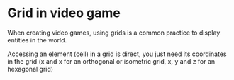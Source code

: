 # Grid in video game

When creating video games, using grids is a common practice to display entities
in the world.

Accessing an element (cell) in a grid is direct, you just need its coordinates
in the grid (x and x for an orthogonal or isometric grid, x, y and z for an
hexagonal grid)
